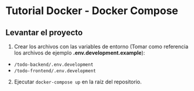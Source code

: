 # Tutorial Docker - Docker Compose

## Levantar el proyecto

1. Crear los archivos con las variables de entorno (Tomar como referencia los archivos de ejemplo **.env.development.example**):
  - `/todo-backend/.env.development`
  - `/todo-frontend/.env.development`

2. Ejecutar `docker-compose up` en la raíz del repositorio.
